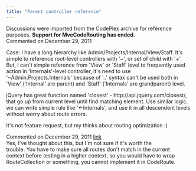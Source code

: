 ```yaml
---
title: "Parent controller reference"
---
```

<div class="note">
   Discussions were imported from the CodePlex archive for reference purposes. <b>Support for MvcCodeRouting has ended.</b></div>
<div id="post718335" class="discussion-comment op">
   <div class="discussion-header">Commented on 
      <time datetime="2011-12-29T08:12:19.86-08:00" title="2011-12-29T08:12:19.86-08:00">December 29, 2011</time>
   </div>
   <div class="discussion-message">
<p>Case: I have a long hierarchy like Admin/Projects/Internal/View/Staff. It's simple to reference root-level controllers with '~', or set of child with '&#43;'. But, I can't simple reference from 'View' or 'Staff' level to frequently used action in 'Internals'-level
 controller, it's need to use '~Admin.Projects.Internals' because of '..' syntax can't be used both in 'View' ('Internal' are parent) and 'Staff' ('Internals' are grandparent) level.</p>
<p>jQuery has great function named 'closest' - http://api.jquery.com/closest/, that go up from current level until find matching element. Use similar logic, we can write simple rule like '&lt;-Internals', and use it in all descendent levels without worry about
 route errors.</p>
<p>It's not feature request, but my thinks about routing optimization :)</p>
</div>
</div>
<div id="post718519" class="discussion-comment">
   <div class="discussion-header">Commented on 
      <time datetime="2011-12-29T18:00:43.08-08:00" title="2011-12-29T18:00:43.08-08:00">December 29, 2011</time> <a href="#post718519" class="post-link">link</a></div>
   <div class="discussion-message">Yes, I've thought about this, but I'm not sure if it's worth the<br>
trouble. You have to make sure all routes don't match in the current<br>
context before testing in a higher context, so you would have to wrap<br>
RouteCollection or something, you cannot implement it in CodeRoute.</div>
</div>